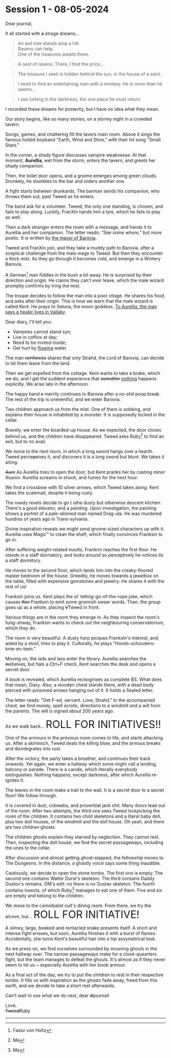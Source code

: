 # Session 1 - 08-05-2024

Dear journal,

It all started with ~~a~~ strage dreams...

> An evil tree stands atop a hill.  
> Ravens can help.  
> One of the treasures awaits there.  

> A nest of ravens. There, I find the price...

> The treasure I seek is hidden behind the sun, in the house of a saint.

> I need to find an entertaining man with a monkey. He is more than he seems...

> I see lurking in the darkness, the one place he must return.

I recorded these dreams for posterity, but I have no idea what they mean.

Our story begins, like so many stories, on a stormy night in a crowded tavern.

Songs, games, and chattering fill the tavers main room. Above it sings the famous hobbit boyband "Earth, Wind and Shire," with their hit song "Small Stars."

In the corner, a shady figure discusses vampire weaknesse. At that moment, **Aurellia**, wet from the storm, enters the tavern, and greets her shady companion.

Then, the toilet door opens, and a gnome emerges among green clouds. Drunkely, he stumbles to the bar and orders another one.

A fight starts between drunkards. The barman sends his companion, who throws them out, past Tweed as he enters.

The band ask for a volunteer. Tweed, the only one standing, is chosen, and fails to play along. Luckily, FranXin hands him a lyre, which he fails to play as well.

Then a dark stranger enters the room with a message, and hands it to Aurellia and her companion. The letter reads: _"Sae some whore,"_ but more poetic. It is written by <u>the mayor of Barovia</u>.

Tweed and FranXin join, and they take a muddy path to Barovia, after a sceptical challenge from the male mage to Tweed. But then they encounter a thick mist. As they go through it becomes cold, and emerge in a Wintery Barovia.

A German[^1] man fiddles in the bush a bit away. He is surprised by their direction and origin. He claims they can't ever leave, which the male wizard promptly confirms by tring the mist.

The troupe decides to follow the man into a poor cttage. He shares his food, and asks after their origin. This is how we learn that the male wizard is called Kent. He prays to Seluna, the moon goddess. <u>To Aurellia, the man says a healer lives in Vallaky</u>.

Dear diary, I'll tell you:
- Vampires cannot stand syn;
- Live in coffins at day;
- Need to be invited inside;
- Get hurt by <u>flowing</u> water.

The man ~~reinforces~~ shares that only Strahd, the Lord of Barovia, can decide to let them leave from the land.

Then we get expelled from the cottage. Kent wants to take a brake, which we do, and I get the suddent experience that ~~somethin~~ <u>nothing</u> happens explicitly. We arise late in the afternoon.

The happy band ~~s~~ merrily continues to Barovia after a no-shit poop break. The rest of the trip is uneventful, and we enter Barovia.

Two children approach us from the mist. One of them is sobbing, and explains their house is inhabited by a monster. It is supposedly locked in the cellar.

Bravely, we enter the boarded-up house. As we expected, the door closes behind us, and the children have disappeared. Tweed asks Ruby[^2] to find an exit, but to no avail.

We move to the next room, in which a long sword hangs over a hearth. Tweed perce~~ps~~ives it, and discovers it is a long sword but blunt. We takes it along.

~~Aure~~ As Aurellia tries to open the door, but Kent pranks her by casting minor illusion. Aurellia screams in shock, and fumes for the next hour.

We find a crossbow with 10 silver arrows, which Tweed takes along. Kent takes the scalemail, despite it being rusty.

The rowdy revels decide to go t othe dusty but otherwise descent kitchen. There's a good elevator, and a painting. Upon investigation, the painting shows a portret of a pale-skinned man named Drag-ula. He was murdered hundres of years ago in Trans-sylvania.

Divine inspiration reveals we might send gnome-sized characters up with it. Aurellia uses Magic™ to clean the shaft, which finally convinces Franksin to go in.

After suffering weight-related insults, Frankrin reaches the first floor. He stands in a staff dormatory, and looks around so perceptively he notices its a staff dormitory.

He moves to the second floor, which lands him into the creaky-floored master bedroom of the house. Greedily, he moves towards a jewelbox on the table, filled with expensive gemstones and jewelry. He shares it with the rest of us!

Franksin joins us. Kent plays the ol' letting-go-of-the-rope joke, which causes ~~Ken~~ Franksin to emit some gnomish swear words. Then, the group goes up as a whole, placing ~~V~~Tweed in front.

Various things are in the room they emerge in. As they inspect the room's fung-shway, Franksin wants to check out the neighbouring conservatorium, which they do.

The room is very beautiful. A dusty harp picques Franksin's interest, and, aided by a stool, tries to play it. Culturally, he plays "Hoods-schouders-knie-en-teen."

Moving on, the lads and lass enter the library. Aurellia searches the ~~m~~shelves, but fials a Ctrl+F check. Kent searches the desk and opens a secret door.

A book is revealed, which Aurellia reckognises as complete BS. What does that mean, Diary. Also, a wooden chest stands there, with a dead body pierced with poisoned arrows hanging out of it. It holds a Sealed letter.

The letter reads: "Get F-ed, servant. Love, Strahd." In the accompanied chest, we find money, spell scrolls, directions to a windmill and a will from the parents. The will is signed about 200 years ago.

As we walk back... <span style="font-size: 24pt;">ROLL FOR INITIATIVES!!</span>

One of the armours in the previous room comes to life, and starts attacking us. After a skirmisch, Tweed deals the killing blow, and the armous breaks and disintegrates into rust.

After the victory, the party takes a breather, and continues their track onwards. Yet again, we enter a hallway which some might call a landing, balcony or parade. There is a candle, which literally everybody extinguishes. Nothing happens, except darkness, after which Aurellia re-ignites it.

The leaves in the room make a trail to the wall. It is a secret door to a secret floor! We follow through.

It is covered in dust, cobwebs, and proverbial jack shit. Many doors lead out of the room. After two attempts, the third one sees Tweed lockpicking the room of the children. It contains two child skeletons and a literal baby doll, plus two doll houses, of the windmill and the doll house. Oh yeah, and there are two children ghosts.

The children ghosts explain they starved by neglection. They cannot rest. Then, inspecting the doll house, we find the secret passageways, including the ones to the cellar.

After discussion and almost getting ghost-slapped, the fellowship moves to The Dungeons. In the distance, a ghastly voice says some thing inaudible.

Cautiously, we decide to open the stone tombs. The first one is empty. The second one contains Walter Durst's skeleton. The third contains Daddy Gustov's remains. DM's edit: no there is no Gustav skeleton. The fourth contains insects, of which Ruby[^2] manages to eat one of them. Five and six are empty and belong to the children.

We move to the camnibalist cult's dining room. From there, we try the alcove, but... <span style="font-size: 24pt;">ROLL FOR INITIATIVE!</span>

A slimey, large, beaked-and-tentacled snake presents itself. A short and intense fight ensues, but soon, Aurellia finishes it with a burst of flames. Accidentally, she turns Kent's beautiful hair into a hip assymetrical look.

As we press on, we find ourselves surrounded by moaning ghouls in the next hallway over. The narrow passageways make for a close-quearters fight, but the team manages to defeat the ghouls. It's almost as if they never seem to hit us ~ especially Aurellia with her boob armour.

As a final act of the day, we try to put the children to rest in their respective tombs. It fills us with inspiration as the ghosts fade away, freed from this earth, and we decide to take a short rest afterwards.

Can't wait to see what we do next, dear ~~di~~journal!

Love,  
~~Tweed~~Ruby


---
[^1]: Fasiui von Holtz
[^2]: Me
